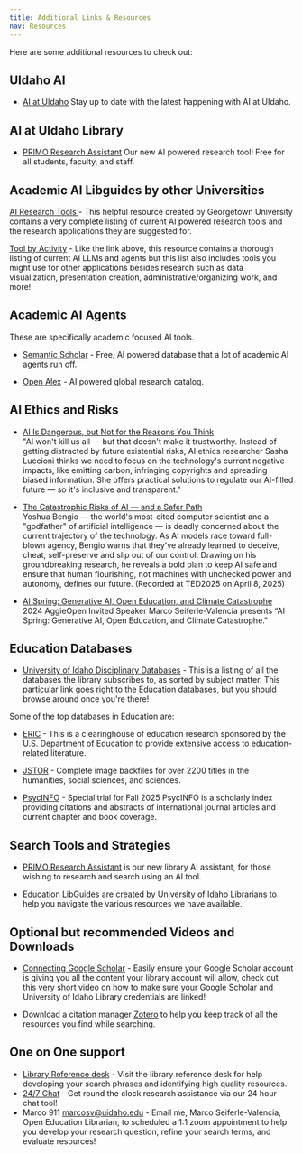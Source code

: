 ```yaml
---
title: Additional Links & Resources
nav: Resources
---
```


Here are some additional resources to check out:

## UIdaho AI 

- [AI at UIdaho](https://ai.uidaho.edu/)
Stay up to date with the latest happening with AI at UIdaho.

## AI at UIdaho Library

- [PRIMO Research Assistant](https://alliance-uidaho.primo.exlibrisgroup.com/discovery/researchAssistant?vid=01ALLIANCE_UID%3AUID) Our new AI powered research tool! Free for all students, faculty, and staff.

## Academic AI Libguides by other Universities

[AI Research Tools ](https://guides.library.georgetown.edu/ai/tools) - This helpful resource created by Georgetown University contains a very complete listing of current AI powered research tools and the research applications they are suggested for. 

[Tool by Activity](https://cndls.georgetown.edu/resources/ai/using-ai/#ai-tool-by-activity) - Like the link above, this resource contains a thorough listing of current AI LLMs and agents but this list also includes tools you might use for other applications besides research such as data visualization, presentation creation, administrative/organizing work, and more!

## Academic AI Agents

These are specifically academic focused AI tools.

- [Semantic Scholar](https://www.semanticscholar.org/) - Free, AI powered database that a lot of academic AI agents run off. 

- [Open Alex](https://openalex.org/) - AI powered global research catalog.


## AI Ethics and Risks

- [AI Is Dangerous, but Not for the Reasons You Think](https://www.youtube.com/watch?v=eXdVDhOGqoE)
    <br> "AI won't kill us all — but that doesn't make it trustworthy. Instead of getting distracted by future existential risks, AI ethics researcher Sasha Luccioni thinks we need to focus on the technology's current negative impacts, like emitting carbon, infringing copyrights and spreading biased information. She offers practical solutions to regulate our AI-filled future — so it's inclusive and transparent."

- [The Catastrophic Risks of AI — and a Safer Path](https://www.youtube.com/watch?v=qe9QSCF-d88&t=120s)
    <br> Yoshua Bengio — the world's most-cited computer scientist and a "godfather" of artificial intelligence — is deadly concerned about the current trajectory of the technology. As AI models race toward full-blown agency, Bengio warns that they've already learned to deceive, cheat, self-preserve and slip out of our control. Drawing on his groundbreaking research, he reveals a bold plan to keep AI safe and ensure that human flourishing, not machines with unchecked power and autonomy, defines our future. (Recorded at TED2025 on April 8, 2025)


- [AI Spring: Generative AI, Open Education, and Climate Catastrophe](https://www.youtube.com/watch?v=iDaAKTuBIiw&t=11s)
    <br>2024 AggieOpen Invited Speaker Marco Seiferle-Valencia presents “AI Spring: Generative AI, Open Education, and Climate Catastrophe."


## Education Databases

- [University of Idaho Disciplinary Databases](https://libguides.uidaho.edu/az/databases?s=73424) - This is a listing of all the databases the library subscribes to, as sorted by subject matter. This particular link goes right to the Education databases, but you should browse around once you're there!

Some of the top databases in Education are:

- [ERIC](https://www.proquest.com/eric) - This is a clearinghouse of education research sponsored by the U.S. Department of Education to provide extensive access to education-related literature.

- [JSTOR](https://uidaho.idm.oclc.org/login?url=https://www.jstor.org/) - Complete image backfiles for over 2200 titles in the humanities, social sciences, and sciences.

- [PsycINFO](https://uidaho.idm.oclc.org/login?url=https://search.ebscohost.com/login.aspx?authtype=ip,uid&profile=ehost&defaultdb=psyh) - Special trial for Fall 2025 PsycINFO is a scholarly index providing citations and abstracts of international journal articles and current chapter and book coverage. 

## Search Tools and Strategies

- [PRIMO Research Assistant](https://alliance-uidaho.primo.exlibrisgroup.com/discovery/researchAssistant?vid=01ALLIANCE_UID%3AUID) is our new library AI assistant, for those wishing to research and search using an AI tool. 

- [Education LibGuides](https://libguides.uidaho.edu/) are created by University of Idaho Librarians to help you navigate the various resources we have available.

## Optional but recommended Videos and Downloads

- [Connecting Google Scholar](https://youtu.be/6uISOAfRMWY) - Easily ensure your Google Scholar account is giving you all the content your library account will allow, check out this very short video on how to make sure your Google Scholar and University of Idaho Library credentials are linked!

- Download a citation manager [Zotero](https://Zotero.org) to help you keep track of all the resources you find while searching.


## One on One support

- [Library Reference desk](https://www.lib.uidaho.edu/help/) - Visit the library reference desk for help developing your search phrases and identifying high quality resources.
- [24/7 Chat](https://www.lib.uidaho.edu/help/) - Get round the clock research assistance via our 24 hour chat tool!
- Marco 911 <marcosv@uidaho.edu> - Email me, Marco Seiferle-Valencia, Open Education Librarian, to scheduled a 1:1 zoom appointment to help you develop your research question, refine your search terms, and evaluate resources!